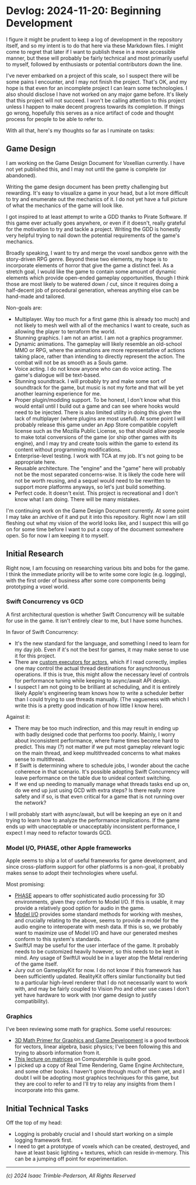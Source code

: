 #  Devlog: 2024-11-20: Beginning Development

I figure it might be prudent to keep a log of development in the repository
itself, and so my intent is to do that here via these Markdown files. I might
come to regret that later if I want to publish these in a more accessible 
manner, but these will probably be fairly technical and most primarily useful
to myself, followed by enthusiasts or potential contributors down the line.

I've never embarked on a project of this scale, so I suspect there will be some
pains I encounter, and I may not finish the project. That's OK, and my hope is
that even for an incomplete project I can learn some technologies. I also should
disclose I have not worked on any major game before. It's likely that this 
project will not succeed. I won't be calling attention to this project
unless I happen to make decent progress towards its completion. If things
go wrong, hopefully this serves as a nice artifact of code and thought process
for people to be able to refer to.

With all that, here's my thoughts so far as I ruminate on tasks:

## Game Design
I am working on the Game Design Document for Voxellian currently. I have not 
yet published this, and I may not until the game is complete (or abandoned).

Writing the game design document has been pretty challenging but rewarding.
It's easy to visualize a game in your head, but a lot more difficult to try and
enumerate out the mechanics of it. I do not yet have a full picture of what the
mechanics of the game will look like.

I got inspired to at least attempt to write a GDD thanks to Pirate Software.
If this game ever actually goes anywhere, or even if it doesn't, really 
grateful for the motivation to try and tackle a project. Writing the GDD is
honestly very helpful trying to nail down the potential requirements of the
game's mechanics.

Broadly speaking, I want to try and merge the voxel sandbox genre with the
story-driven RPG genre. Beyond these two elements, my hope is to incorporate
elements of horror that give the game a distinct feel. As a stretch goal,
I would like the game to contain some amount of dynamic elements which provide
open-ended gameplay opportunities, though I think those are most likely to be
watered down / cut, since it requires doing a half-decent job of procedural
generation, whereas anything else can be hand-made and tailored.

Non-goals are:

- Multiplayer. Way too much for a first game (this is already too much) and
not likely to mesh well with all of the mechanics I want to create, such as
allowing the player to terraform the world.
- Stunning graphics. I am not an artist. I am not a graphics programmer.
- Dynamic animations. The gameplay will likely resemble an old-school MMO or
RPG, where the animations are more representative of actions taking place,
rather than intending to directly represent the action. The combat will not
be as smooth as a Souls game.
- Voice acting. I do not know anyone who can do voice acting. The game's
dialogue will be text-based.
- Stunning soundtrack. I will probably try and make some sort of soundtrack
for the game, but music is not my forte and that will be yet another learning
experience for me.
- Proper plugin/modding support. To be honest, I don't know what this would
entail until I build out a game and can see where hooks would need to be
injected. There is also limited utility in doing this given the lack of
multiplayer (where plugins are most useful). At some point I will probably
release this game under an App Store compatible copyleft license such as the
Mozilla Public License, so that should allow people to make total conversions
of the game (or ship other games with its engine), and I may try and create 
tools within the game to extend its content without programming modifications.
- Enterprise-level testing. I work with TCA at my job. It's not going to be
appropriate here.
- Reusable architecture. The "engine" and the "game" here will probably not be
the most separated concerns-wise. It is likely the code here will not be worth
reusing, and a sequel would need to be rewritten to support more platforms
anyways, so let's just build something.
- Perfect code. It doesn't exist. This project is recreational and I don't know
what I am doing. There will be many mistakes.

I'm continuing work on the Game Design Document currently. At some point I may
take an archive of it and put it into this repository. Right now I am still
fleshing out what my vision of the world looks like, and I suspect this will
go on for some time before I want to put a copy of the document somewhere open.
So for now I am keeping it to myself.

## Initial Research
Right now, I am focusing on researching various bits and bobs for the game.
I think the immediate priority will be to write some core logic (e.g. logging),
with the first order of business after some core components being prototyping a
voxel world. 

### Swift Concurrency vs GCD
A first architectural question is whether Swift Concurrency will be suitable
for use in the game. It isn't entirely clear to me, but I have some hunches.

In favor of Swift Concurrency:

- It's the new standard for the language, and something I need to learn for my
day job. Even if it's not the best for games, it may make sense to use it for
this project.
- There are
[custom executors for actors](https://github.com/swiftlang/swift-evolution/blob/main/proposals/0392-custom-actor-executors.md),
which if I read correctly, implies one may control the actual thread
destinations for asynchronous operations. If this is true, this might allow
the necessary level of controls for performance tuning while keeping to
async/await API design.
- I suspect I am not going to be brilliant at scheduling, and it is entirely
likely Apple's engineering team knows how to write a scheduler better than I
could trying to use threads manually. (The vagueness with which I write this is
a pretty good indication of how little I know here).

Against it:

- There may be too much indirection, and this may result in ending up with
badly designed code that performs too poorly. Mainly, I worry about
inconsistent performance, where frame times become hard to predict.
This may (?) not matter if we put most gameplay relevant logic on the main
thread, and keep multithreaded concerns to what makes sense to multithread.
- If Swift is determining where to schedule jobs, I wonder about the cache
coherence in that scenario. It's possible adopting Swift Concurrency will
leave performance on the table due to unideal context switching.
- If we end up needing to manually manage what threads tasks end up on, do
we end up just using GCD with extra steps? Is there really more safety and
if so, is that even critical for a game that is not running over the network?

I will probably start with async/await, but will be keeping an eye on it and
trying to learn how to analyze the performance implications. If the game ends
up with unacceptable or unacceptably inconsistent performance, I expect I may
need to refactor towards GCD.

### Model I/O, PHASE, other Apple frameworks
Apple seems to ship a lot of useful frameworks for game development, and since
cross-platform support for other platforms is a non-goal, it probably makes
sense to adopt their technologies where useful.

Most promising:
- [PHASE](https://developer.apple.com/documentation/phase/) appears to offer
 sophisticated audio processing for 3D environments, given they conform to
 Model I/O. If this is usable, it may provide a relatively good option for
 audio in the game.
- [Model I/O](https://developer.apple.com/documentation/modelio) provides
some standard methods for working with meshes, and crucially relating to the
above, seems to provide a model for the audio engine to interoperate with
mesh data. If this is so, we probably want to maximize use of Model I/O
and have our generated meshes conform to this system's standards.
- SwiftUI may be useful for the user interface of the game. It probably needs
to be customized heavily however, so this needs to be kept in mind. Any usage
of SwiftUI would be in a layer atop the Metal rendering of the game itself.
- Jury out on GameplayKit for now. I do not know if this framework has been
sufficiently updated. RealityKit offers similar functionality but tied to a
particular high-level renderer that I do not necessarily want to work with,
and may be fairly coupled to Vision Pro and other use cases I don't yet have
hardware to work with (nor game design to justify compatibility).

### Graphics
I've been reviewing some math for graphics. Some useful resources:
- [3D Math Primer for Graphics and Game Development](https://gamemath.com/)
is a good textbook for vectors, linear algebra, basic physics; I've been
following this and trying to absorb information from it.
- [This lecture on matrices](https://www.youtube.com/watch?v=vQ60rFwh2ig) on
Computerphile is quite good.
- I picked up a copy of Real Time Rendering, Game Engine Architecture, and some
other books. I haven't gone through much of them yet, and I doubt I will be
adopting most graphics techniques for this game, but they are cool to refer to
and I'll try to relay any insights from them I incorporate into this game.

## Initial Technical Tasks
Off the top of my head:

- Logging is probably crucial and I should start working on a simple logging
framework first.
- I need to get a prototype of voxels which can be created, destroyed, and have
at least basic lighting + textures, which can reside in-memory. This can be 
a jumping off point for experimentation.

---

*(c) 2024 Isaac Trimble-Pederson, All Rights Reserved*
